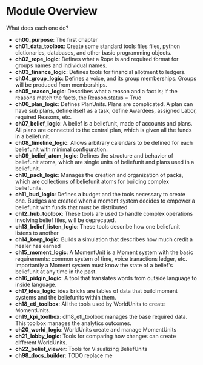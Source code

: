 # Module Overview

What does each one do?


- **ch00_purpose**: The first chapter
- **ch01_data_toolbox**: Create some standard tools files files, python dictionaries, databases, and other basic programming objects.
- **ch02_rope_logic**: Defines what a Rope is and required format for groups names and individual names.
- **ch03_finance_logic**: Defines tools for financial allotment to ledgers.
- **ch04_group_logic**: Defines a voice, and its group memberships. Groups will be produced from memberships.
- **ch05_reason_logic**: Describes what a reason and a fact is; if the reasons match the facts, the Reason.status = True
- **ch06_plan_logic**: Defines PlanUnits. Plans are complicated. A plan can have sub plans, define itself as a task, define Awardees, assigned Labor, required Reasons, etc.
- **ch07_belief_logic**: A belief is a beliefunit, made of accounts and plans. All plans are connected to the central plan, which is given all the funds in a beliefunit.
- **ch08_timeline_logic**: Allows arbitrary calendars to be defined for each beliefunit with minimal configuration.
- **ch09_belief_atom_logic**: Defines the structure and behavior of beliefunit atoms, which are single units of beliefunit and plans used in a beliefunit.
- **ch10_pack_logic**: Manages the creation and organization of packs, which are collections of beliefunit atoms for building complex beliefunits.
- **ch11_bud_logic**: Defines a budget and the tools necessary to create one. Budges are created when a moment system decides to empower a beliefunit with funds that must be distributed
- **ch12_hub_toolbox**: These tools are used to handle complex operations involving belief files, will be deprecated.
- **ch13_belief_listen_logic**: These tools describe how one beliefunit listens to another
- **ch14_keep_logic**: Builds a simulation that describes how much credit a healer has earned 
- **ch15_moment_logic**: A MomentUnit is a Moment system with the basic requirements: common system of time, voice tranactions ledger, etc. Importantly a Moment system must know the state of a belief's beliefunit at any time in the past.
- **ch16_pidgin_logic**: A tool that translates words from outside language to inside language.
- **ch17_idea_logic**: idea bricks are tables of data that build moment systems and the beliefunits within them.
- **ch18_etl_toolbox**: All the tools used by WorldUnits to create MomentUnits.
- **ch19_kpi_toolbox**: ch18_etl_toolbox manages the base required data. This toolbox manages the analytics outcomes.
- **ch20_world_logic**: WorldUnits create and manage MomentUnits
- **ch21_lobby_logic**: Tools for comparing how changes can create different WorldUnits.
- **ch22_belief_viewer**: Tools for Visualizing BeliefUnits
- **ch98_docs_builder**: TODO replace me
